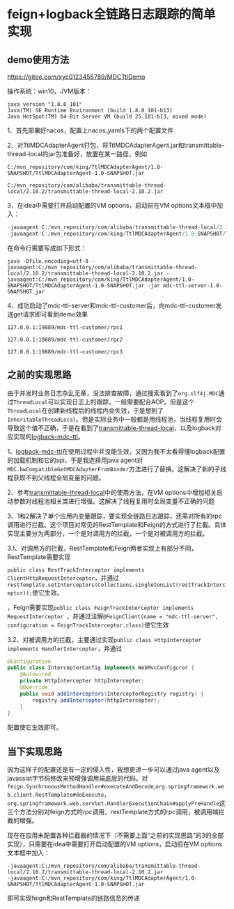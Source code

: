 # feign+logback全链路日志跟踪的简单实现

## demo使用方法

https://gitee.com/xyc0123456789/MDCTtlDemo

操作系统：win10，JVM版本：

```shell
java version "1.8.0_101"
Java(TM) SE Runtime Environment (build 1.8.0_101-b13)
Java HotSpot(TM) 64-Bit Server VM (build 25.101-b13, mixed mode)
```

1、首先部署好nacos，配置上nacos_yamls下的两个配置文件

2、对TtlMDCAdapterAgent打包，将TtlMDCAdapterAgent.jar和transmittable-thread-local的jar包准备好，放置在某一路径，例如

`C:/mvn_repository/com/king/TtlMDCAdapterAgent/1.0-SNAPSHOT/TtlMDCAdapterAgent-1.0-SNAPSHOT.jar`

`C:/mvn_repository/com/alibaba/transmittable-thread-local/2.10.2/transmittable-thread-local-2.10.2.jar`

3、在idea中需要打开启动配置的VM options，启动前在VM options文本框中加入：

```java
-javaagent:C:/mvn_repository/com/alibaba/transmittable-thread-local/2.10.2/transmittable-thread-local-2.10.2.jar
-javaagent:C:/mvn_repository/com/king/TtlMDCAdapterAgent/1.0-SNAPSHOT/TtlMDCAdapterAgent-1.0-SNAPSHOT.jar
```

在命令行需要写成如下形式：

```shell
java -Dfile.encoding=utf-8 -javaagent:C:/mvn_repository/com/alibaba/transmittable-thread-local/2.10.2/transmittable-thread-local-2.10.2.jar -javaagent:C:/mvn_repository/com/king/TtlMDCAdapterAgent/1.0-SNAPSHOT/TtlMDCAdapterAgent-1.0-SNAPSHOT.jar -jar mdc-ttl-server-1.0-SNAPSHOT.jar
```

4、成功启动了mdc-ttl-server和mdc-ttl-customer后，向mdc-ttl-customer发送get请求即可看到demo效果

`127.0.0.1:19889/mdc-ttl-customer/rpc1`

`127.0.0.1:19889/mdc-ttl-customer/rpc2`

`127.0.0.1:19889/mdc-ttl-customer/rpc3`

## 之前的实现思路

由于并发时业务日志杂乱无章，没法排查故障，通过搜索看到了`org.slf4j.MDC`通过`ThreadLocal`可以实现日志上的跟踪，一般需要配合AOP。但是这个`ThreadLocal`在创建新线程后的线程内会失效，于是想到了`InheritableThreadLocal`。但是实际业务中一般都是用线程池，当线程复用时会导致这个值不正确，于是在看到了[transmittable-thread-local](https://github.com/alibaba/transmittable-thread-local)，以及logback对应实现的[logback-mdc-ttl](https://github.com/chiwenheng/logback-mdc-ttl)。

1、[logback-mdc-ttl](https://github.com/chiwenheng/logback-mdc-ttl)在使用过程中并没能生效，又因为我不太看得懂logback配置的加载机制和它的spi，于是我选择用java agent对`MDC.bwCompatibleGetMDCAdapterFromBinder`方法进行了替换。这解决了新的子线程获取不到父线程全局变量的问题。

2、参考[transmittable-thread-local](https://github.com/alibaba/transmittable-thread-local)中的使用方法，在VM options中增加相关启动参数对线程池相关类进行增强。这解决了线程复用时全局变量不正确的问题

3、1和2解决了单个应用内变量跟踪，要实现全链路日志跟踪，还需对所有的rpc调用进行拦截。这个项目对常见的RestTemplate和Feign的方式进行了拦截。具体实现主要分为两部分，一个是对调用方的拦截，一个是对被调用方的拦截。

3.1、对调用方的拦截，RestTemplate和Feign两者实现上有部分不同，RestTemplate需要实现

`public class RestTrackInterceptor implements ClientHttpRequestInterceptor`，并通过`restTemplate.setInterceptors(Collections.singletonList(restTrackInterceptor));`使它生效。

，Feign需要实现`public class FeignTrackInterceptor implements RequestInterceptor `，并通过注解`@FeignClient(name = "mdc-ttl-server", configuration = FeignTrackInterceptor.class)`使它生效

3.2、对被调用方的拦截，主要通过实现`public class HttpIntercepter implements HandlerInterceptor`，并通过

```java
@Configuration
public class IntercepterConfig implements WebMvcConfigurer {
    @Autowired
    private HttpIntercepter httpIntercepter;
    @Override
    public void addInterceptors(InterceptorRegistry registry) {
        registry.addInterceptor(httpIntercepter);
    }
}
```

配置使它生效即可。

## 当下实现思路

因为这样子的配置还是有一定的侵入性，我想更进一步可以通过java agent以及javassist字节码修改来预增强调用端底层的代码。对`feign.SynchronousMethodHandler#executeAndDecode`,`org.springframework.web.client.RestTemplate#doExecute`，`org.springframework.web.servlet.HandlerExecutionChain#applyPreHandle`这三个方法分别对feign方式的rpc调用，restTemplate方式的rpc调用，被调用端拦截的增强。

现在在应用未配置各种拦截器的情况下（不需要上面“之前的实现思路”的3的全部实现），只需要在idea中需要打开启动配置的VM options，启动前在VM options文本框中加入：

```
-javaagent:C:/mvn_repository/com/alibaba/transmittable-thread-local/2.10.2/transmittable-thread-local-2.10.2.jar
-javaagent:C:/mvn_repository/com/king/TtlMDCAdapterAgent/1.0-SNAPSHOT/TtlMDCAdapterAgent-1.0-SNAPSHOT.jar
```

即可实现feign和RestTemplate的链路信息的传递

